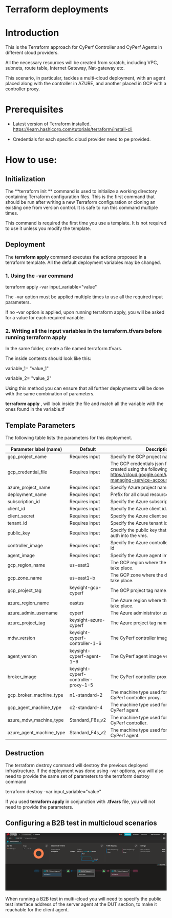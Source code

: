 # Terraform deployments

# Introduction

This is the Terraform approach for CyPerf Controller and CyPerf Agents in different cloud providers.

All the necessary resources will be created from scratch, including VPC, subnets, route table, Internet Gateway, Nat-gateway etc.

This scenario, in particular, tackles a multi-cloud deployment, with an agent placed along with the controller in AZURE, and another placed in GCP with a controller proxy.

# Prerequisites

- Latest version of Terraform installed. https://learn.hashicorp.com/tutorials/terraform/install-cli

- Credentials for each specific cloud provider need to pe provided.

# How to use:

## Initialization

The  **terraform init ** command is used to initialize a working directory containing Terraform configuration files. This is the first command that should be run after writing a new Terraform configuration or cloning an existing one from version control. It is safe to run this command multiple times.

This command is required the first time you use a template. It is not required to use it unless you modify the template.

## Deployment

The  **terraform apply**  command executes the actions proposed in a terraform template. All the default deployment variables may be changed.

### 1. Using the **-var** command

terraform apply -var input\_variable=&quot;value&quot;

The -var option must be applied multiple times to use all the required input parameters.

If no -var option is applied, upon running terraform apply, you will be asked for a value for each required variable.

### 2. Writing all the input variables in the terraform.tfvars before running terraform apply

In the same folder, create a file named terraform.tfvars.

The inside contents should look like this:

variable_1= "value\_1"

variable_2= "value\_2"

Using this method you can ensure that all further deployments will be done with the same combination of parameters.

**terraform apply** , will look inside the file and match all the variable with the ones found in the variable.tf

## Template Parameters

The following table lists the parameters for this deployment.

| **Parameter label (name)**                  | **Default**            | **Description**  |
| ----------------------- | ----------------- | ----- |
| gcp_project_name            | Requires input   | Specify the GCP project name. |
| gcp_credential_file   | Requires input   | The GCP credentials json file must be created using the following specifications https://cloud.google.com/iam/docs/creating-managing-service-account-keys. |
| azure_project_name     | Requires input   | Specify Azure project name. |
| deployment_name | Requires input | Prefix for all cloud resources. |
| subscription_id     | Requires input   | Specify the Azure subscription id.    |
| client_id       | Requires input   | Specify the Azure client id.   |
| client_secret     | Requires input     | Specify the Azure client secret.   |
| tenant_id       | Requires input    | Specify the Azure tenant id.   |
| public_key       | Requires input    | Specify the public key that will be used to auth into the vms.   |
| controller_image       | Requires input    | Specify the Azure controller image resource id|
| agent_image | Requires input    | Specify the Azure agent image resource id |
| gcp_region_name      | us-east1       | The GCP region where the deployment will take place. |
| gcp_zone_name | us-east1-b | The GCP zone where the deployment will take place. |
| gcp_project_tag | keysight-gcp-cyperf |The GCP project tag name. |
| azure_region_name      | eastus       | The Azure region where the deployment will take place. |
| azure_admin_username  | cyperf | The Azure administrator username. |
| azure_project_tag | keysight-azure-cyperf |The Azure project tag name. |
| mdw_version   | keysight-cyperf-controller-1-6            | The  CyPerf controller image version. |
| agent_version   | keysight-cyperf-agent-1-6           | The  CyPerf agent image version. |
| broker_image            | keysight-cyperf-controller-proxy-1-5   | The  CyPerf controller proxy image version.    |
| gcp_broker_machine_type   | n1-standard-2            | The machine type used for deploying the CyPerf controller proxy. |
| gcp_agent_machine_type   | c2-standard-4            | The machine type used for deploying the CyPerf agent. |
| azure_mdw_machine_type | Standard_F8s_v2 | The machine type used for deploying the CyPerf controller. |
| azure_agent_machine_type   | Standard_F4s_v2   | The machine type used for deploying the CyPerf agent. |


## Destruction

The terraform destroy command will destroy the previous deployed infrastructure.
If the deployment was done using -var options, you will also need to provide the same set of parameters to the terraform destroy command

terraform destroy -var input\_variable=&quot;value&quot;

If you used **terraform apply** in conjunction with **.tfvars** file, you will not need to provide the parameters.

## Configuring a B2B test in multicloud scenarios

![UI](configuration.png?raw=true "Test configuration")

When running a B2B test in multi-cloud you will need to specify the public test interface address of the server agent at the DUT section, to make it reachable for the client agent.

